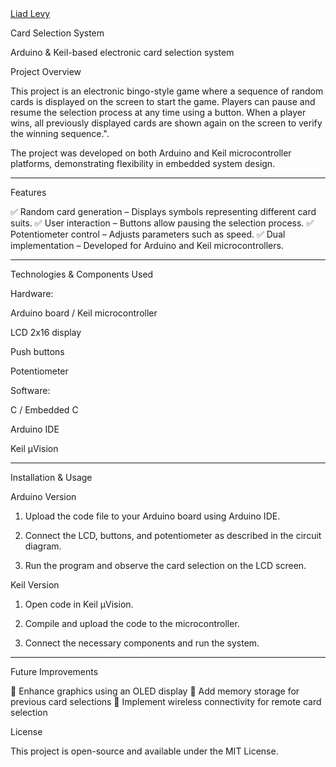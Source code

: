 <script src="https://platform.linkedin.com/badges/js/profile.js" async defer type="text/javascript"></script>
<div class="badge-base LI-profile-badge" data-locale="en_US" data-size="medium" data-theme="light" data-type="VERTICAL" data-vanity="liad-levy-b5730431b" data-version="v1"><a class="badge-base__link LI-simple-link" href="https://il.linkedin.com/in/liad-levy-b5730431b?trk=profile-badge">Liad Levy</a></div>
              
Card Selection System

Arduino & Keil-based electronic card selection system

Project Overview

This project is an electronic bingo-style game where a sequence of random cards is displayed on the screen to start the game. Players can pause and resume the selection process at any time using a button. When a player wins, all previously displayed cards are shown again on the screen to verify the winning sequence.".

The project was developed on both Arduino and Keil microcontroller platforms, demonstrating flexibility in embedded system design.


---

Features

✅ Random card generation – Displays symbols representing different card suits.
✅ User interaction – Buttons allow pausing the selection process.
✅ Potentiometer control – Adjusts parameters such as speed.
✅ Dual implementation – Developed for Arduino and Keil microcontrollers.


---

Technologies & Components Used

Hardware:

Arduino board / Keil microcontroller

LCD 2x16 display

Push buttons

Potentiometer


Software:

C / Embedded C

Arduino IDE

Keil µVision


---

Installation & Usage

Arduino Version

1. Upload the code file to your Arduino board using Arduino IDE.


2. Connect the LCD, buttons, and potentiometer as described in the circuit diagram.


3. Run the program and observe the card selection on the LCD screen.



Keil Version

1. Open code in Keil µVision.


2. Compile and upload the code to the microcontroller.


3. Connect the necessary components and run the system.

---

Future Improvements

🚀 Enhance graphics using an OLED display
🚀 Add memory storage for previous card selections
🚀 Implement wireless connectivity for remote card selection



License

This project is open-source and available under the MIT License.

